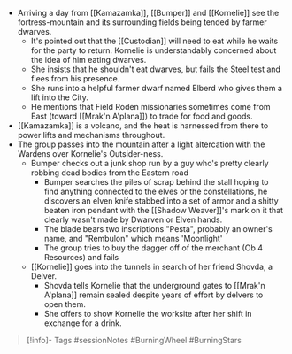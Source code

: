 - Arriving a day from [[Kamazamka]], [[Bumper]] and [[Kornelie]] see the fortress-mountain and its  surrounding fields being tended by farmer dwarves.
	- It's pointed out that the [[Custodian]] will need to eat while he waits for the party to return.  Kornelie is understandably concerned about the idea of him eating dwarves.
	- She insists that he shouldn't eat dwarves, but fails the Steel test and flees from his presence.
	- She runs into a helpful farmer dwarf named Elberd who gives them a lift into the City.
	- He mentions that Field Roden missionaries sometimes come from East (toward [[Mrak'n A'plana]]) to trade for food and goods.
- [[Kamazamka]] is a volcano, and the heat is harnessed from there to power lifts and mechanisms throughout.
- The group passes into the mountain after a light altercation with the Wardens over Kornelie's Outsider-ness.
	- Bumper checks out a junk shop run by a guy who's pretty clearly robbing dead bodies from the Eastern road
		- Bumper searches the piles of scrap behind the stall hoping to find anything connected to the elves or the constellations, he discovers an elven knife stabbed into a set of armor and a shitty beaten iron pendant with the [[Shadow Weaver]]'s mark on it that clearly wasn't made by Dwarven or Elven hands.
		- The blade bears two inscriptions "Pesta", probably an owner's name, and "Rembulon" which means 'Moonlight'
		- The group tries to buy the dagger off of the merchant (Ob 4 Resources) and fails
	- [[Kornelie]] goes into the tunnels in search of her friend Shovda, a Delver.
		- Shovda tells Kornelie that the underground gates to [[Mrak'n A'plana]] remain sealed despite years of effort by delvers to open them.
		- She offers to show Kornelie the worksite after her shift in exchange for a drink.

> [!info]- Tags
> #sessionNotes #BurningWheel #BurningStars

